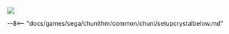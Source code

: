 
<img class="header-logo" src="/img/sega/chunithm/amazon/logo.webp">

--8<-- "docs/games/sega/chunithm/common/chuni/setupcrystalbelow.md"
